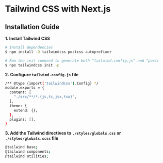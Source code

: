 # Tailwind CSS with Next.js

## Installation Guide

**1. Install Tailwind CSS**

```bash
# Install dependencies
$ npm install -D tailwindcss postcss autoprefixer

# Run the init command to generate both "tailwind.config.js" and "postcss.config.js
$ npx tailwindcss init -p
```

**2. Configure `tailwind.config.js` file**

```bash
/** @type {import('tailwindcss').Config} */
module.exports = {
  content: [
    "./src/**/*.{js,ts,jsx,tsx}",
  ],
  theme: {
    extend: {},
  },
  plugins: [],
}
```

**3. Add the Tailwind directives to `./styles/globals.css` or `./styles/globals.scss` file**

```bash
@tailwind base;
@tailwind components;
@tailwind utilities;
```
